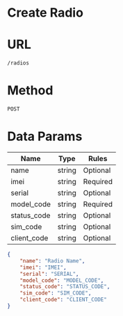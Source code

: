 # Create Radio

# URL
`/radios`

# Method
`POST`

# Data Params
| Name | Type | Rules |
| --- | --- | --- |
| name | string | Optional |
| imei | string | Required |
| serial | string | Optional |
| model_code | string | Required |
| status_code | string | Optional |
| sim_code | string | Optional |
| client_code | string | Optional |

```json
{
    "name": "Radio Name",
    "imei": "IMEI",
    "serial": "SERIAL",
    "model_code": "MODEL_CODE",
    "status_code": "STATUS_CODE",
    "sim_code": "SIM_CODE",
    "client_code": "CLIENT_CODE"
}
```
